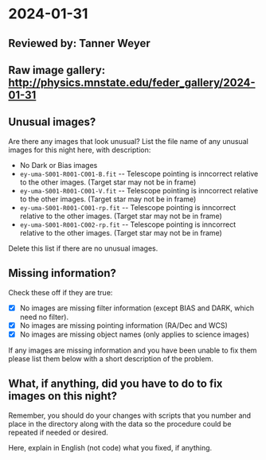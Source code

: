 # 2024-01-31

## Reviewed by:  Tanner Weyer

## Raw image gallery: http://physics.mnstate.edu/feder_gallery/2024-01-31

## Unusual images?

Are there any images that look unusual? List the file name of any unusual images for this night here, with description:

+ No Dark or Bias images
+ `ey-uma-S001-R001-C001-B.fit` -- Telescope pointing is inncorrect relative to the other images. (Target star may not be in frame)
+ `ey-uma-S001-R001-C001-V.fit` -- Telescope pointing is inncorrect relative to the other images. (Target star may not be in frame)
+ `ey-uma-S001-R001-C001-rp.fit` -- Telescope pointing is inncorrect relative to the other images. (Target star may not be in frame)
+ `ey-uma-S001-R001-C002-rp.fit` -- Telescope pointing is inncorrect relative to the other images. (Target star may not be in frame)

Delete this list if there are no unusual images.

## Missing information?

Check these off if they are true:

- [x] No images are missing filter information (except BIAS and DARK, which need no filter).
- [x] No images are missing pointing information (RA/Dec and WCS)
- [x] No images are missing object names (only applies to science images)

If any images are missing information and you have been unable to fix them please list
them below with a short description of the problem.



## What, if anything, did you have to do to fix images on this night?

Remember, you should do your changes with scripts that you number and place in the
directory along with the data so the procedure could be repeated if needed or
desired.

Here, explain in English (not code) what you fixed, if anything.
